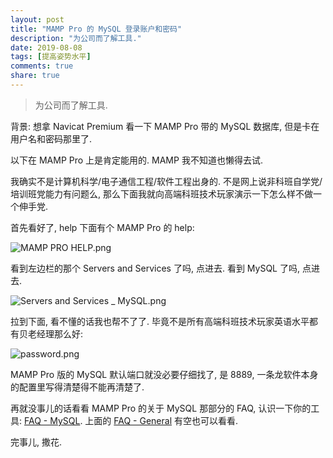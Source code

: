 ```yaml
---
layout: post
title: "MAMP Pro 的 MySQL 登录账户和密码"
description: "为公司而了解工具."
date: 2019-08-08
tags: [提高姿势水平]
comments: true
share: true
---
```


> 为公司而了解工具.

背景: 想拿 Navicat Premium 看一下 MAMP Pro 带的 MySQL 数据库, 但是卡在用户名和密码那里了. 


以下在 MAMP Pro 上是肯定能用的. MAMP 我不知道也懒得去试.


我确实不是计算机科学/电子通信工程/软件工程出身的. 不是网上说非科班自学党/培训班党能力有问题么, 那么下面我就向高端科班技术玩家演示一下怎么样不做一个伸手党.

首先看好了, help 下面有个 MAMP Pro 的 help:

![MAMP PRO HELP.png](https://i.loli.net/2019/08/08/JdwKFCacVbLDmAG.png)


看到左边栏的那个 Servers and Services 了吗, 点进去. 看到 MySQL 了吗, 点进去.


![Servers and Services _ MySQL.png](https://i.loli.net/2019/08/08/2ZUGQtcrWxXoaRb.png)


拉到下面, 看不懂的话我也帮不了了. 毕竟不是所有高端科班技术玩家英语水平都有贝老经理那么好:


![password.png](https://i.loli.net/2019/08/08/3PaltvE7hTDeOy6.png)


MAMP Pro 版的 MySQL 默认端口就没必要仔细找了, 是 8889, 一条龙软件本身的配置里写得清楚得不能再清楚了.

再就没事儿的话看看 MAMP Pro 的关于 MySQL 那部分的 FAQ, 认识一下你的工具: [FAQ - MySQL](https://documentation.mamp.info/en/MAMP-PRO-Mac/FAQ/MySQL/). 上面的 [FAQ - General](https://documentation.mamp.info/en/MAMP-PRO-Mac/FAQ/General/) 有空也可以看看.

完事儿, 撒花.



